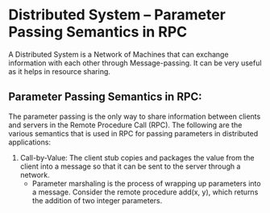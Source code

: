 # Distributed System – Parameter Passing Semantics in RPC

A Distributed System is a Network of Machines that can exchange information with each other through Message-passing. It can be very useful as it helps in resource sharing.

## Parameter Passing Semantics in RPC:
The parameter passing is the only way to share information between clients and servers in the Remote Procedure Call (RPC).
The following are the various semantics that is used in RPC for passing parameters in distributed applications:
1. Call-by-Value:  The client stub copies and packages the value from the client into a message so that it can be sent to the server through a network.
   * Parameter marshaling is the process of wrapping up parameters into a message. Consider the remote procedure add(x, y), which returns the addition of two integer parameters.
